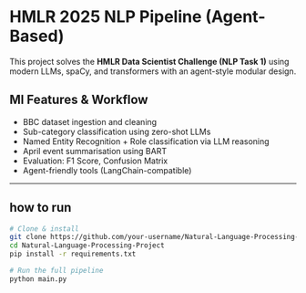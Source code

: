#  HMLR 2025 NLP Pipeline (Agent-Based)

This project solves the **HMLR Data Scientist Challenge (NLP Task 1)** using modern LLMs, spaCy, and transformers with an agent-style modular design.

##  Ml Features & Workflow

-  BBC dataset ingestion and cleaning
-  Sub-category classification using zero-shot LLMs
-  Named Entity Recognition + Role classification via LLM reasoning
-  April event summarisation using BART
-  Evaluation: F1 Score, Confusion Matrix
- Agent-friendly tools (LangChain-compatible)

---

## how to run

```bash
# Clone & install
git clone https://github.com/your-username/Natural-Language-Processing-Project.git
cd Natural-Language-Processing-Project
pip install -r requirements.txt

# Run the full pipeline
python main.py

